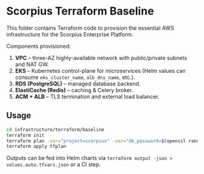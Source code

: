 # Scorpius Terraform Baseline

This folder contains Terraform code to provision the essential AWS infrastructure for the Scorpius Enterprise Platform.

Components provisioned:

1. **VPC** – three-AZ highly-available network with public/private subnets and NAT GW.
2. **EKS** – Kubernetes control-plane for microservices (Helm values can consume `eks_cluster_name`, `alb_dns_name`, etc.).
3. **RDS (PostgreSQL)** – managed database backend.
4. **ElastiCache (Redis)** – caching & Celery broker.
5. **ACM + ALB** – TLS termination and external load balancer.

## Usage

```bash
cd infrastructure/terraform/baseline
terraform init
terraform plan -var="project=scorpius" -var="db_password=$(openssl rand -base64 12)" -out=tfplan
terraform apply tfplan
```

Outputs can be fed into Helm charts via `terraform output -json > values.auto.tfvars.json` or a CI step. 